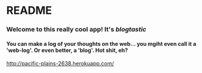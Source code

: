README
=======

### Welcome to this really cool app!  It's _blogtastic_

#### You can make a log of your thoughts on the web... you mgiht even call it a 'web-log'.  Or even better, a 'blog'.  Hot shit, eh?



http://pacific-plains-2638.herokuapp.com/
